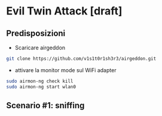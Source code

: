 # Evil Twin Attack [draft]

## Predisposizioni

 - Scaricare airgeddon

 ``` bash
 git clone https://github.com/v1s1t0r1sh3r3/airgeddon.git
 ```

 - attivare la monitor mode sul WiFi adapter

 ``` bash
sudo airmon-ng check kill
sudo airmon-ng start wlan0
 ```

## Scenario #1: sniffing
